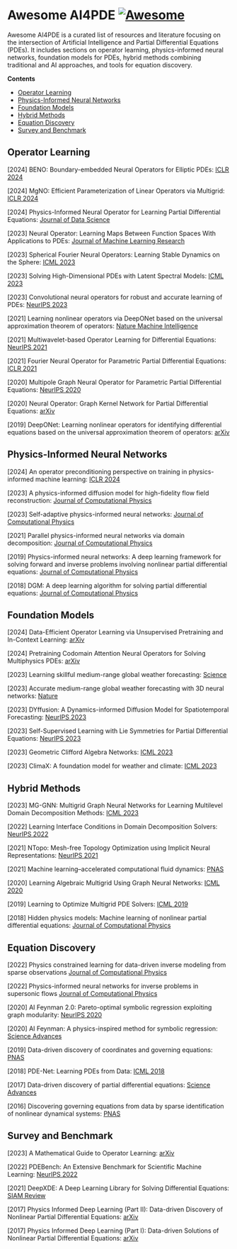 # Awesome AI4PDE [![Awesome](https://awesome.re/badge.svg)](https://awesome.re)

Awesome AI4PDE is a curated list of resources and literature focusing on the intersection of Artificial Intelligence and Partial Differential Equations (PDEs). It includes sections on operator learning, physics-informed neural networks, foundation models for PDEs, hybrid methods combining traditional and AI approaches, and tools for equation discovery.

**Contents**
- [Operator Learning](#operator-learning)
- [Physics-Informed Neural Networks](#physics-informed-neural-networks)
- [Foundation Models](#foundation-models)
- [Hybrid Methods](#hybrid-methods)
- [Equation Discovery](#equation-discovery)
- [Survey and Benchmark](#survey-and-benchmark)

## Operator Learning
[2024] BENO: Boundary-embedded Neural Operators for Elliptic PDEs: [ICLR 2024](https://arxiv.org/abs/2401.09323)

[2024] MgNO: Efficient Parameterization of Linear Operators via Multigrid: [ICLR 2024](https://arxiv.org/abs/2310.19809)

[2024] Physics-Informed Neural Operator for Learning Partial Differential Equations: [Journal of Data Science](https://dl.acm.org/doi/10.1145/3648506)

[2023] Neural Operator: Learning Maps Between Function Spaces With Applications to PDEs: [Journal of Machine Learning Research](https://arxiv.org/abs/2108.08481)

[2023] Spherical Fourier Neural Operators: Learning Stable Dynamics on the Sphere: [ICML 2023](https://arxiv.org/abs/2306.03838)

[2023] Solving High-Dimensional PDEs with Latent Spectral Models: [ICML 2023](https://arxiv.org/abs/2301.12664)

[2023] Convolutional neural operators for robust and accurate learning of PDEs: [NeurIPS 2023](https://papers.nips.cc/paper_files/paper/2023/hash/f3c1951b34f7f55ffaecada7fde6bd5a-Abstract-Conference.html)

[2021] Learning nonlinear operators via DeepONet based on the universal approximation theorem of operators: [Nature Machine Intelligence](https://www.nature.com/articles/s42256-021-00302-5)

[2021] Multiwavelet-based Operator Learning for Differential Equations: [NeurIPS 2021](https://proceedings.neurips.cc/paper/2021/hash/c9e5c2b59d98488fe1070e744041ea0e-Abstract.html)

[2021] Fourier Neural Operator for Parametric Partial Differential Equations: [ICLR 2021](https://arxiv.org/abs/2010.08895)

[2020] Multipole Graph Neural Operator for Parametric Partial Differential Equations: [NeurIPS 2020](https://proceedings.neurips.cc/paper/2020/hash/4b21cf96d4cf612f239a6c322b10c8fe-Abstract.html)

[2020] Neural Operator: Graph Kernel Network for Partial Differential Equations: [arXiv](https://arxiv.org/abs/2003.03485)

[2019] DeepONet: Learning nonlinear operators for identifying differential equations based on the universal approximation theorem of operators: [arXiv](https://arxiv.org/abs/1910.03193)

## Physics-Informed Neural Networks
[2024] An operator preconditioning perspective on training in physics-informed machine learning: [ICLR 2024](https://arxiv.org/abs/2310.05801)

[2023] A physics-informed diffusion model for high-fidelity flow field reconstruction: [Journal of Computational Physics](https://www.sciencedirect.com/science/article/pii/S0021999123000670)

[2023] Self-adaptive physics-informed neural networks: [Journal of Computational Physics](https://www.sciencedirect.com/science/article/pii/S0021999122007859)

[2021] Parallel physics-informed neural networks via domain decomposition: [Journal of Computational Physics](https://www.sciencedirect.com/science/article/pii/S0021999121005787)

[2019] Physics-informed neural networks: A deep learning framework for solving forward and inverse problems involving nonlinear partial differential equations: [Journal of Computational Physics](https://www.sciencedirect.com/science/article/pii/S0021999118307125)

[2018] DGM: A deep learning algorithm for solving partial differential equations: [Journal of Computational Physics](https://www.sciencedirect.com/science/article/pii/S0021999118305527)

## Foundation Models
[2024] Data-Efficient Operator Learning via Unsupervised Pretraining and In-Context Learning: [arXiv](https://arxiv.org/abs/2402.15734)

[2024] Pretraining Codomain Attention Neural Operators for Solving Multiphysics PDEs: [arXiv](https://arxiv.org/abs/2403.12553)

[2023] Learning skillful medium-range global weather forecasting: [Science](https://www.science.org/stoken/author-tokens/ST-1550/full)

[2023] Accurate medium-range global weather forecasting with 3D neural networks: [Nature](https://www.nature.com/articles/s41586-023-06185-3)

[2023] DYffusion: A Dynamics-informed Diffusion Model for Spatiotemporal Forecasting: [NeurIPS 2023](https://nips.cc/virtual/2023/poster/71410)

[2023] Self-Supervised Learning with Lie Symmetries for Partial Differential Equations: [NeurIPS 2023](https://arxiv.org/abs/2307.05432)

[2023] Geometric Clifford Algebra Networks: [ICML 2023](https://icml.cc/virtual/2023/poster/24098)

[2023] ClimaX: A foundation model for weather and climate: [ICML 2023](https://arxiv.org/abs/2301.10343)

## Hybrid Methods
[2023] MG-GNN: Multigrid Graph Neural Networks for Learning Multilevel Domain Decomposition Methods: [ICML 2023]([https://arxiv.org/abs/2301.11378](https://icml.cc/virtual/2023/poster/23616))

[2022] Learning Interface Conditions in Domain Decomposition Solvers: [NeurIPS 2022](https://proceedings.neurips.cc/paper_files/paper/2022/hash/2f8928efe957139e9c0efc98f173f4be-Abstract-Conference.html)

[2021] NTopo: Mesh-free Topology Optimization using Implicit Neural Representations: [NeurIPS 2021](https://papers.nips.cc/paper/2021/hash/55d99a37b2e1badba7c8df4ccd506a88-Abstract.html)

[2021] Machine learning–accelerated computational fluid dynamics: [PNAS](https://www.pnas.org/doi/10.1073/pnas.2101784118)

[2020] Learning Algebraic Multigrid Using Graph Neural Networks: [ICML 2020](https://arxiv.org/abs/2003.05744)

[2019] Learning to Optimize Multigrid PDE Solvers: [ICML 2019](https://proceedings.mlr.press/v97/greenfeld19a.html)

[2018] Hidden physics models: Machine learning of nonlinear partial differential equations: [Journal of Computational Physics](https://www.sciencedirect.com/science/article/pii/S0021999117309014)

## Equation Discovery
[2022] Physics constrained learning for data-driven inverse modeling from sparse observations [Journal of Computational Physics](https://www.sciencedirect.com/science/article/pii/S0021999121008330)

[2022] Physics-informed neural networks for inverse problems in supersonic flows [Journal of Computational Physics](https://www.sciencedirect.com/science/article/pii/S0021999122004648)

[2020] AI Feynman 2.0: Pareto-optimal symbolic regression exploiting graph modularity: [NeurIPS 2020](https://proceedings.neurips.cc/paper/2020/hash/33a854e247155d590883b93bca53848a-Abstract.html)

[2020] AI Feynman: A physics-inspired method for symbolic regression: [Science Advances](https://www.science.org/doi/10.1126/sciadv.aay2631)

[2019] Data-driven discovery of coordinates and governing equations: [PNAS](https://www.pnas.org/doi/full/10.1073/pnas.1906995116)

[2018] PDE-Net: Learning PDEs from Data: [ICML 2018](https://proceedings.mlr.press/v80/long18a.html)

[2017] Data-driven discovery of partial differential equations: [Science Advances](https://www.science.org/doi/10.1126/sciadv.1602614)

[2016] Discovering governing equations from data by sparse identification of nonlinear dynamical systems: [PNAS](https://www.pnas.org/doi/10.1073/pnas.1517384113)

## Survey and Benchmark
[2023] A Mathematical Guide to Operator Learning: [arXiv](https://arxiv.org/abs/2312.14688)

[2022] PDEBench: An Extensive Benchmark for Scientific Machine Learning: [NeurIPS 2022](https://proceedings.neurips.cc/paper_files/paper/2022/hash/0a9747136d411fb83f0cf81820d44afb-Abstract-Datasets_and_Benchmarks.html)

[2021] DeepXDE: A Deep Learning Library for Solving Differential Equations: [SIAM Review](https://epubs.siam.org/doi/10.1137/19M1274067)

[2017] Physics Informed Deep Learning (Part II): Data-driven Discovery of Nonlinear Partial Differential Equations: [arXiv](https://arxiv.org/abs/1711.10566)

[2017] Physics Informed Deep Learning (Part I): Data-driven Solutions of Nonlinear Partial Differential Equations: [arXiv](https://arxiv.org/abs/1711.10561)

